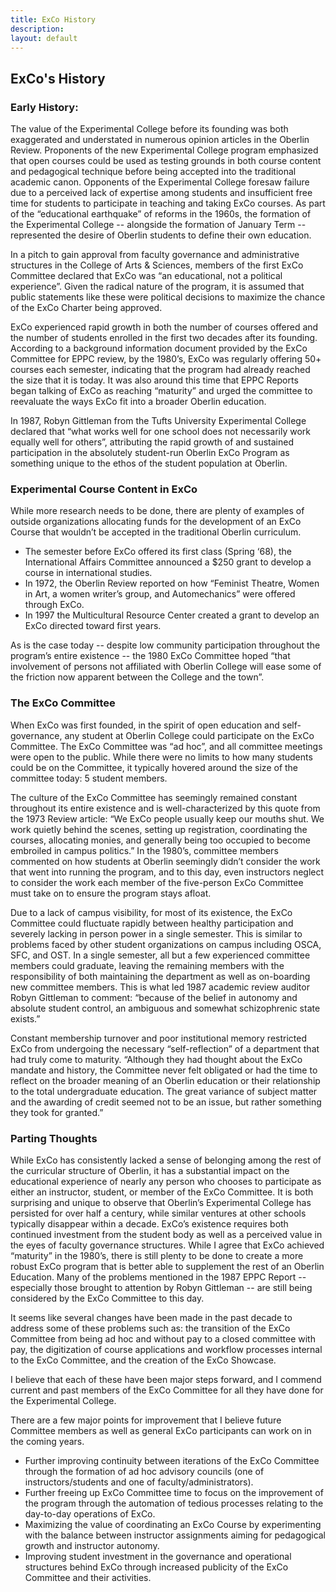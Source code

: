```yaml
---
title: ExCo History
description:
layout: default
---
```

## ExCo's History
### Early History:
The value of the Experimental College before its founding was both exaggerated and understated in numerous opinion articles in the Oberlin Review. Proponents of the new Experimental College program emphasized that open courses could be used as testing grounds in both course content and pedagogical technique before being accepted into the traditional academic canon. Opponents of the Experimental College foresaw failure due to a perceived lack of expertise among students and insufficient free time for students to participate in teaching and taking ExCo courses. As part of the “educational earthquake” of reforms in the 1960s, the formation of the Experimental College -- alongside the formation of January Term -- represented the desire of Oberlin students to define their own education.

In a pitch to gain approval from faculty governance and administrative structures in the College of Arts & Sciences, members of the first ExCo Committee declared that ExCo was “an educational, not a political experience”. Given the radical nature of the program, it is assumed that public statements like these were political decisions to maximize the chance of the ExCo Charter being approved.

ExCo experienced rapid growth in both the number of courses offered and the number of students enrolled in the first two decades after its founding. According to a background information document provided by the ExCo Committee for EPPC review, by the 1980’s, ExCo was regularly offering 50+ courses each semester, indicating that the program had already reached the size that it is today. It was also around this time that EPPC Reports began talking of ExCo as reaching “maturity” and urged the committee to reevaluate the ways ExCo fit into a broader Oberlin education.

In 1987, Robyn Gittleman from the Tufts University Experimental College declared that “what works well for one school does not necessarily work equally well for others”, attributing the rapid growth of and sustained participation in the absolutely student-run Oberlin ExCo Program as something unique to the ethos of the student population at Oberlin.

### Experimental Course Content in ExCo
While more research needs to be done, there are plenty of examples of outside organizations allocating funds for the development of an ExCo Course that wouldn’t be accepted in the traditional Oberlin curriculum.

- The semester before ExCo offered its first class (Spring ‘68), the International Affairs Committee announced a $250 grant to develop a course in international studies.
- In 1972, the Oberlin Review reported on how “Feminist Theatre, Women in Art, a women writer’s group, and Automechanics” were offered through ExCo.
- In 1997 the Multicultural Resource Center created a grant to develop an ExCo directed toward first years.

As is the case today -- despite low community participation throughout the program’s entire existence -- the 1980 ExCo Committee hoped “that involvement of persons not affiliated with Oberlin College will ease some of the friction now apparent between the College and the town”.

### The ExCo Committee
When ExCo was first founded, in the spirit of open education and self-governance, any student at Oberlin College could participate on the ExCo Committee. The ExCo Committee was “ad hoc”, and all committee meetings were open to the public. While there were no limits to how many students could be on the Committee, it typically hovered around the size of the committee today: 5 student members.

The culture of the ExCo Committee has seemingly remained constant throughout its entire existence and is well-characterized by this quote from the 1973 Review article: “We ExCo people usually keep our mouths shut. We work quietly behind the scenes, setting up registration, coordinating the courses, allocating monies, and generally being too occupied to become embroiled in campus politics.” In the 1980’s, committee members commented on how students at Oberlin seemingly didn’t consider the work that went into running the program, and to this day, even instructors neglect to consider the work each member of the five-person ExCo Committee must take on to ensure the program stays afloat.

Due to a lack of campus visibility, for most of its existence, the ExCo Committee could fluctuate rapidly between healthy participation and severely lacking in person power in a single semester. This is similar to problems faced by other student organizations on campus including OSCA, SFC, and OST. In a single semester, all but a few experienced committee members could graduate, leaving the remaining members with the responsibility of both maintaining the department as well as on-boarding new committee members. This is what led 1987 academic review auditor Robyn Gittleman to comment: “because of the belief in autonomy and absolute student control, an ambiguous and somewhat schizophrenic state exists.”

Constant membership turnover and poor institutional memory restricted ExCo from undergoing the necessary “self-reflection” of a department that had truly come to maturity. “Although they had thought about the ExCo mandate and history, the Committee never felt obligated or had the time to reflect on the broader meaning of an Oberlin education or their relationship to the total undergraduate education. The great variance of subject matter and the awarding of credit seemed not to be an issue, but rather something they took for granted.”

### Parting Thoughts
While ExCo has consistently lacked a sense of belonging among the rest of the curricular structure of Oberlin, it has a substantial impact on the educational experience of nearly any person who chooses to participate as either an instructor, student, or member of the ExCo Committee. It is both surprising and unique to observe that Oberlin’s Experimental College has persisted for over half a century, while similar ventures at other schools typically disappear within a decade. ExCo’s existence requires both continued investment from the student body as well as a perceived value in the eyes of faculty governance structures. While I agree that ExCo achieved “maturity” in the 1980’s, there is still plenty to be done to create a more robust ExCo program that is better able to supplement the rest of an Oberlin Education. Many of the problems mentioned in the 1987 EPPC Report -- especially those brought to attention by Robyn Gittleman -- are still being considered by the ExCo Committee to this day.

It seems like several changes have been made in the past decade to address some of these problems such as: the transition of the ExCo Committee from being ad hoc and without pay to a closed committee with pay, the digitization of course applications and workflow processes internal to the ExCo Committee, and the creation of the ExCo Showcase.

I believe that each of these have been major steps forward, and I commend current and past members of the ExCo Committee for all they have done for the Experimental College.

There are a few major points for improvement that I believe future Committee members as well as general ExCo participants can work on in the coming years.
- Further improving continuity between iterations of the ExCo Committee through the formation of ad hoc advisory councils (one of instructors/students and one of faculty/administrators).
- Further freeing up ExCo Committee time to focus on the improvement of the program through the automation of tedious processes relating to the day-to-day operations of ExCo.
- Maximizing the value of coordinating an ExCo Course by experimenting with the balance between instructor assignments aiming for pedagogical growth and instructor autonomy.
- Improving student investment in the governance and operational structures behind ExCo through increased publicity of the ExCo Committee and their activities.
